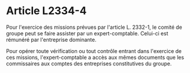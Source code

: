 # Article L2334-4

Pour l'exercice des missions prévues par l'article L. 2332-1, le comité de groupe peut se faire assister par un expert-comptable. Celui-ci est rémunéré par l'entreprise dominante.

Pour opérer toute vérification ou tout contrôle entrant dans l'exercice de ces missions, l'expert-comptable a accès aux mêmes documents que les commissaires aux comptes des entreprises constitutives du groupe.